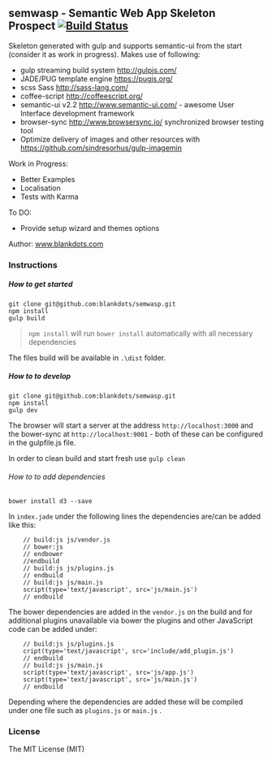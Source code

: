 ## semwasp - Semantic Web App Skeleton Prospect [![Build Status](https://travis-ci.org/blankdots/semwasp.svg?branch=master)](https://travis-ci.org/blankdots/semwasp)

Skeleton generated with gulp and supports semantic-ui from the start (consider it as work in progress).
Makes use of following:

* gulp streaming build system http://gulpjs.com/
* JADE/PUG template engine https://pugjs.org/
* scss Sass http://sass-lang.com/
* coffee-script http://coffeescript.org/
* semantic-ui v2.2 http://www.semantic-ui.com/ - awesome User Interface development framework
* browser-sync http://www.browsersync.io/ synchronized browser testing tool
* Optimize delivery of images and other resources with https://github.com/sindresorhus/gulp-imagemin

Work in Progress:
* Better Examples
* Localisation
* Tests with Karma

To DO:
* Provide setup wizard and themes options

Author: www.blankdots.com

### Instructions

##### How to get started

```
git clone git@github.com:blankdots/semwasp.git
npm install
gulp build
```

> `npm install` will run `bower install` automatically with all necessary dependencies


The files build will be available in `.\dist` folder.

##### How to to develop

```
git clone git@github.com:blankdots/semwasp.git
npm install
gulp dev
```

The browser will start a server at the address `http://localhost:3000` and the bower-sync at `http://localhost:9001` - both of these can be configured in the gulpfile.js file.

In order to clean build and start fresh use `gulp clean`

###### How to to add dependencies

```
bower install d3 --save
```

In `index.jade` under the following lines the dependencies are/can be added like this:

```
	// build:js js/vendor.js
	// bower:js
	// endbower
	//endbuild
	// build:js js/plugins.js
	// endbuild
	// build:js js/main.js
	script(type='text/javascript', src='js/main.js')
	// endbuild
```

The bower dependencies are added in the `vendor.js` on the build and for additional plugins unavailable via bower the plugins and other JavaScript code can be added under:

```
	// build:js js/plugins.js
	cript(type='text/javascript', src='include/add_plugin.js')
	// endbuild
	// build:js js/main.js
	script(type='text/javascript', src='js/app.js')
	script(type='text/javascript', src='js/main.js')
	// endbuild
```

Depending where the dependencies are added these will be compiled under one file such as `plugins.js` or `main.js` .

### License

The MIT License (MIT)
